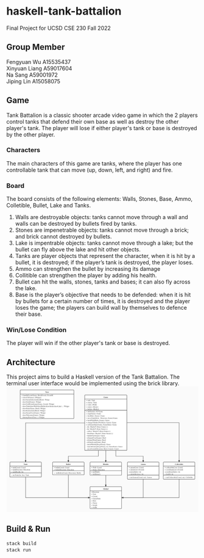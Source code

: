 # haskell-tank-battalion
Final Project for UCSD CSE 230 Fall 2022

## Group Member
Fengyuan Wu A15535437  
Xinyuan Liang A59017604  
Na Sang A59001972  
Jiping Lin A15058075   

## Game
Tank Battalion is a classic shooter arcade video game in which the 2 players control tanks that defend their own base as well as destroy the other player's tank. The player will lose if either player's tank or base is destroyed by the other player. 

### Characters
The main characters of this game are tanks, where the player has one controllable tank that can move (up, down, left, and right) and fire.

### Board
The board consists of the following elements: Walls, Stones, Base, Ammo, Colletible, Bullet, Lake and Tanks.

1. Walls are destroyable objects: tanks cannot move through a wall and walls can be destroyed by bullets fired by tanks.
2. Stones are impenetrable objects: tanks cannot move through a brick; and brick cannot destroyed by bullets.
3. Lake is impentrable objects: tanks cannot move through a lake; but the bullet can fly above the lake and hit other objects.
4. Tanks are player objects that represent the character, when it is hit by a bullet, it is destroyed; if the player’s tank is destroyed, the player loses.
5. Ammo can strengthen the bullet by increasing its damage
6. Collitible can strengthen the player by adding his health.
7. Bullet can hit the walls, stones, tanks and bases; it can also fly across the lake.
8. Base is the player’s objective that needs to be defended: when it is hit by bullets for a certain number of times, it is destroyed and the player loses the game; the players can build wall by themselves to defence their base.

### Win/Lose Condition
The player will win if the other player's tank or base is destroyed.

## Architecture
This project aims to build a Haskell version of the Tank Battalion. The terminal user interface would be implemented using the brick library.
![UML](./doc/uml.jpeg)

## Build & Run
```sh
stack build
stack run
```